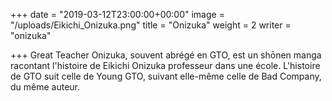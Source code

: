 +++
date = "2019-03-12T23:00:00+00:00"
image = "/uploads/Eikichi_Onizuka.png"
title = "Onizuka"
weight = 2
writer = "onizuka"

+++
Great Teacher Onizuka, souvent abrégé en GTO, est un shōnen manga racontant l'histoire de Eikichi Onizuka professeur dans une école. L'histoire de GTO suit celle de Young GTO, suivant elle-même celle de Bad Company, du même auteur. 